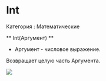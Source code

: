 ﻿
# Int

Категория : Математические

** Int(Аргумент) **

* Аргумент - числовое выражение.

Возвращает целую часть Аргумента.

![](/mediatag>Математические)

